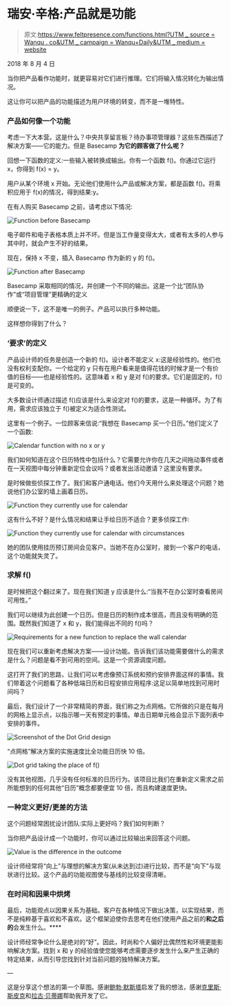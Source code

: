 # 瑞安·辛格:产品就是功能

> 原文:[https://www.feltpresence.com/functions.html?UTM _ source = Wanqu . co&UTM _ campaign = Wanqu+Daily&UTM _ medium = website](https://www.feltpresence.com/functions.html?utm_source=wanqu.co&utm_campaign=Wanqu+Daily&utm_medium=website)

2018 年 8 月 4 日

当你把产品看作功能时，就更容易对它们进行推理。它们将输入情况转化为输出情况。

这让你可以把产品的功能描述为用户环境的转变，而不是一堆特性。

### 产品如何像一个功能

考虑一下大本营。这是什么？中央共享留言板？待办事项管理器？这些东西描述了解决方案——它的能力。但是 Basecamp **为它的顾客做了什么呢？**

回想一下函数的定义:一些输入被转换成输出。你有一个函数 f()。你通过它运行 x，你得到 f(x) = y。

用户从某个环境 x 开始。无论他们使用什么产品或解决方案，都是函数 f()。将乘积应用于 f(x)的情况，得到结果:y。

在有人购买 Basecamp 之前，请考虑以下情况:

![Function before Basecamp](../Images/ecf74e8562ef9a41956061ecaefc80e1.png)

电子邮件和电子表格本质上并不坏。但是当工作量变得太大，或者有太多的人参与其中时，就会产生不好的结果。

现在，保持 x 不变，插入 Basecamp 作为新的 y 的 f()。

![Function after Basecamp](../Images/8569a03a9aa6facf950e345cb478a6d0.png)

Basecamp 采取相同的情况，并创建一个不同的输出。这是一个比“团队协作”或“项目管理”更精确的定义

顺便说一下，这不是唯一的例子。产品可以执行多种功能。

这样想你得到了什么？

### ‘要求’的定义

产品设计师的任务是创造一个新的 f()。设计者不能定义 x:这是经验性的。他们也没有权利支配你。一个给定的 y 只有在用户看来是值得花钱的时候才是一个有价值的目标——也是经验性的。这意味着 x 和 y 是对 f()的要求。它们是固定的，f()是可变的。

大多数设计师通过描述 f()应该是什么来设定对 f()的要求，这是一种循环。为了有用，需求应该独立于 f()被定义为适合性测试。

这里有一个例子。一位顾客来信说:“我想在 Basecamp 买一个日历。”他们定义了一个函数:

![Calendar function with no x or y](../Images/c22ab4727597c1b637c1c0c19747de3e.png)

我们如何知道在这个日历特性中包括什么？它需要允许你在几天之间拖动事件或者在一天视图中每分钟重新定位会议吗？或者发出活动邀请？这里没有要求。

是时候做些侦探工作了。我们和客户通电话。他们今天用什么来处理这个问题？她说他们办公室的墙上画着日历。

![Function they currently use for calendar ](../Images/95d8745fb5716b02e32c4b7ddfdd16aa.png)

这有什么不好？是什么情况和结果让手绘日历不适合？更多侦探工作:

![Function they currently use for calendar with circumstances](../Images/ac277107cd9510b9c571d943e706d542.png)

她的团队使用挂历预订房间会见客户。当她不在办公室时，接到一个客户的电话，这个功能就失灵了。

### 求解 f()

是时候把这个翻过来了。现在我们知道 y 应该是什么:“当我不在办公室时查看房间可用性。”

我们可以继续为此创建一个日历。但是日历的制作成本很高，而且没有明确的范围。既然我们知道了 x 和 y，我们能得出不同的 f()吗？

![Requirements for a new function to replace the wall calendar](../Images/45e0b12483d561ea39473c0d98bd1a09.png)

现在我们可以重新考虑解决方案——设计功能。告诉我们该功能需要做什么的需求是什么？问题是看不到可用的空间。这是一个资源调度问题。

这打开了我们的思路，让我们可以考虑像预订系统和预约安排界面这样的事情。我们带着这个问题看了各种低端日历和日程安排应用程序:这足以简单地找到可用时间吗？

最后，我们设计了一个非常精简的界面，我们称之为点网格。它所做的只是在每月的网格上显示点，以指示哪一天有预定的事情。单击日期单元格会显示下面列表中安排的事件。

![Screenshot of the Dot Grid design](../Images/8c1bf14e12d8e9912c146092a56ebd02.png)

“点网格”解决方案的实施速度比全功能日历快 10 倍。

![Dot grid taking the place of f()](../Images/b80afdd1a86376647e56844424dcba7d.png)

没有其他视图，几乎没有任何标准的日历行为。该项目比我们在重新定义需求之前所能想到的任何其他“日历”概念都要便宜 10 倍，而且构建速度更快。

### 一种定义更好/更差的方法

这个问题经常困扰设计团队:实际上更好吗？我们如何判断？

当你把产品设计成一个功能时，你可以通过比较输出来回答这个问题。

![Value is the difference in the outcome](../Images/0e0635f1d9140a58ad6cffc91e6ebe90.png)

设计师经常将“向上”与理想的解决方案(从未达到过)进行比较，而不是“向下”与现状进行比较。这个产品的功能视图使与基线的比较变得清晰。

### 在时间和因果中烘烤

最后，功能观点以因果关系为基础。客户在各种情况下做出决策，以实现结果，而不是纯粹基于喜欢和不喜欢。这个框架迫使你去思考在他们使用产品之前的**和之后的**会发生什么。****

设计师经常争论什么是绝对的“好”。因此，时尚和个人偏好比偶然性和环境更能影响解决方案。找到 x 和 y 的经验值使您能够考虑需要逐步发生什么来产生正确的特定结果，从而引导您找到针对当前问题的独特解决方案。

—

这是分享这个想法的第一个草图。感谢[鲍勃·默斯塔](http://twitter.com/bmoesta)启发了我的想法，感谢[克里斯·斯皮克](http://twitter.com/chriscbs)和[拉古·贝蒂娜](https://www.chicagobooth.edu/faculty/directory/b/raghu-betina)帮助我开发了它。